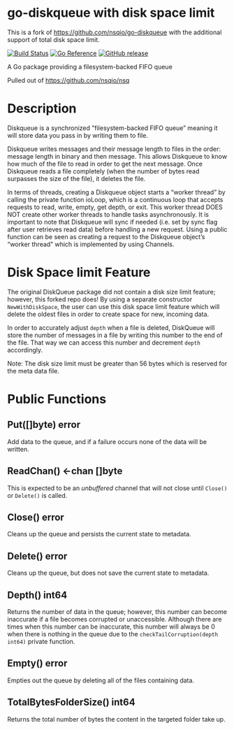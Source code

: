 # go-diskqueue with disk space limit

This is a fork of https://github.com/nsqio/go-diskqueue with the additional support of total disk space limit.

[![Build Status](https://travis-ci.com/kev1n80/go-diskqueue.svg?branch=master)](https://travis-ci.com/github/kev1n80/go-diskqueue) [![Go Reference](https://pkg.go.dev/badge/github.com/kev1n80/go-diskqueue.svg)](https://pkg.go.dev/github.com/kev1n80/go-diskqueue) [![GitHub release](https://img.shields.io/github/release/kev1n80/go-diskqueue.svg)](https://github.com/kev1n80/go-diskqueue/releases/latest)

A Go package providing a filesystem-backed FIFO queue

Pulled out of https://github.com/nsqio/nsq

# Description
Diskqueue is a synchronized "filesystem-backed FIFO queue” meaning it will store data you pass in by writing them to file.

Diskqueue writes messages and their message length to files in the order: message length in binary and then message. This allows Diskqueue to know how much of the file to read in order to get the next message. Once Diskqueue reads a file completely (when the number of bytes read surpasses the size of the file), it deletes the file. 

In terms of threads, creating a Diskqueue object starts a “worker thread” by calling the private function ioLoop, which is a continuous loop that accepts requests to read, write, empty, get depth, or exit. This worker thread DOES NOT create other worker threads to handle tasks asynchronously. It is important to note that Diskqueue will sync if needed (i.e. set by sync flag after user retrieves read data) before handling a new request. Using a public function can be seen as creating a request to the Diskqueue object’s “worker thread” which is implemented by using Channels. 

# Disk Space limit Feature
The original DiskQueue package did not contain a disk size limit feature; however, this forked repo does! By using a separate constructor `NewWithDiskSpace`, the user can use this disk space limit feature which will delete the oldest files in order to create space for new, incoming data.

In order to accurately adjust `depth` when a file is deleted, DiskQueue will store the number of messages in a file by writing this number to the end of the file. That way we can access this number and decrement `depth` accordingly.

Note: The disk size limit must be greater than 56 bytes which is reserved for the meta data file.

# Public Functions

## Put([]byte) error
Add data to the queue, and if a failure occurs none of the data will be written.

## ReadChan() <-chan []byte
This is expected to be an *unbuffered* channel that will not close until `Close()` or `Delete()` is called.

## Close() error
Cleans up the queue and persists the current state to metadata. 

## Delete() error
Cleans up the queue, but does not save the current state to metadata.

## Depth() int64
Returns the number of data in the queue; however, this number can become inaccurate if a file becomes corrupted or unaccessible.
Although there are times when this number can be inaccurate, this number will always be 0 when there is nothing in the queue due to the `checkTailCorruption(depth int64)` private function.

## Empty() error
Empties out the queue by deleting all of the files containing data.

## TotalBytesFolderSize() int64
Returns the total number of bytes the content in the targeted folder take up.
